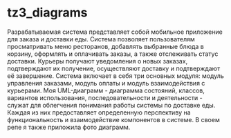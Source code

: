 # tz3_diagrams 
Разрабатываемая система представляет собой мобильное приложение для заказа и доставки еды. Система позволяет пользователям просматривать меню ресторанов, добавлять выбранные блюда в корзину, оформлять и оплачивать заказы, а также отслеживать статус доставки. Курьеры получают уведомления о новых заказах, подтверждают их получение, осуществляют доставку и подтверждают её завершение. Система включает в себя три основных модуля: модуль управления заказами, модуль оплаты и модуль взаимодействия с курьерами. 
Моя UML-диаграмм - диаграмма состояний, классов, вариантов использования, последовательности и деятельности - служат для облегчения понимания работы системы по доставке еды. Каждая из них предоставляет определенную перспективу на функциональность и взаимодействие компонентов в системе. В своем репе я также приложила фото диаграмм. 
